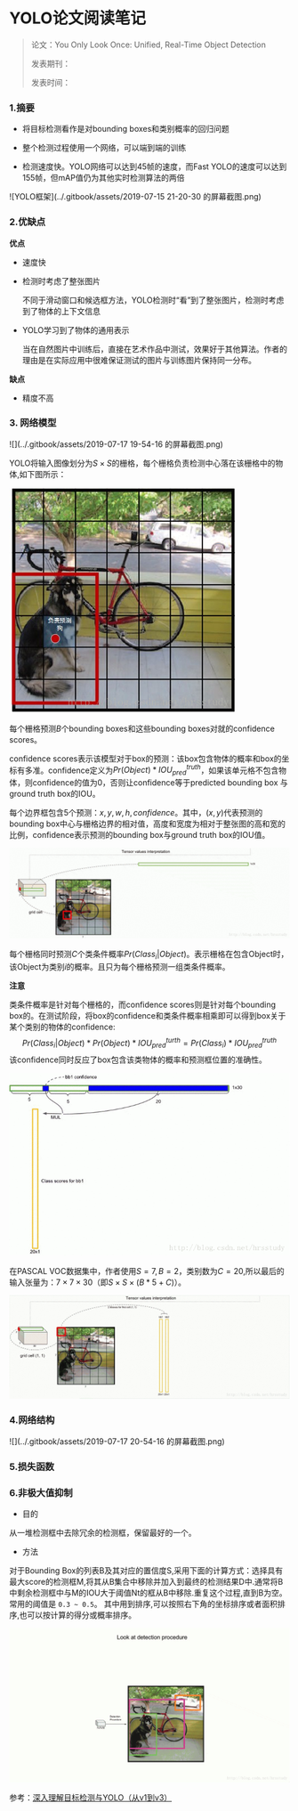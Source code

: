 # YOLO论文阅读笔记

> 论文：You Only Look Once: Unified, Real-Time Object Detection
>
> 发表期刊：
>
> 发表时间：

### 1.摘要

* 将目标检测看作是对bounding boxes和类别概率的回归问题

* 整个检测过程使用一个网络，可以端到端的训练
* 检测速度快。YOLO网络可以达到45帧的速度，而Fast YOLO的速度可以达到155帧，但mAP值仍为其他实时检测算法的两倍

![YOLO框架](../.gitbook/assets/2019-07-15 21-20-30 的屏幕截图.png)

### 2.优缺点

**优点**

* 速度快

* 检测时考虑了整张图片

  不同于滑动窗口和候选框方法，YOLO检测时“看”到了整张图片，检测时考虑到了物体的上下文信息

* YOLO学习到了物体的通用表示

  当在自然图片中训练后，直接在艺术作品中测试，效果好于其他算法。作者的理由是在实际应用中很难保证测试的图片与训练图片保持同一分布。

**缺点**

* 精度不高

### 3. 网络模型

![](../.gitbook/assets/2019-07-17 19-54-16 的屏幕截图.png)

YOLO将输入图像划分为$S\times S$的栅格，每个栅格负责检测中心落在该栅格中的物体,如下图所示：

![](../.gitbook/assets/20170420213841466.png)

每个栅格预测$B$个bounding boxes和这些bounding boxes对就的confidence scores。

confidence scores表示该模型对于box的预测：该box包含物体的概率和box的坐标有多准。confidence定义为$Pr(Object)*IOU^{truth}_{pred}$，如果该单元格不包含物体，则confidence的值为0，否则让confidence等于predicted bounding box 与ground truth box的IOU。

每个边界框包含5个预测：$x,y,w,h, confidence$。其中，$(x,y)$代表预测的bounding box中心与栅格边界的相对值，高度和宽度为相对于整张图的高和宽的比例，confidence表示预测的bounding box与ground truth box的IOU值。

![](../.gitbook/assets/20170420213936232.gif)

每个栅格同时预测$C$个类条件概率$Pr(Class_i|Object)$。表示栅格在包含Object时，该Object为类别$i$的概率。且只为每个栅格预测一组类条件概率。

**注意**

类条件概率是针对每个栅格的，而confidence scores则是针对每个bounding box的。在测试阶段，将box的confidence和类条件概率相乘即可以得到box关于某个类别的物体的confidence:
$$
Pr(Class_i|Object)*Pr(Object)*IOU^{turth}_{pred}=Pr(Class_i)*IOU^{truth}_{pred}
$$
该confidence同时反应了box包含该类物体的概率和预测框位置的准确性。

![](../.gitbook/assets/20170420214036891.gif)

在PASCAL VOC数据集中，作者使用$S=7,B=2$，类别数为$C=20$,所以最后的输入张量为：$7\times 7\times 30$（即$S\times S\times(B*5+C)$）。

![](../.gitbook/assets/20170420214125579.gif)

### 4.网络结构

![](../.gitbook/assets/2019-07-17 20-54-16 的屏幕截图.png)



### 5.损失函数



### 6.非极大值抑制

* 目的

从一堆检测框中去除冗余的检测框，保留最好的一个。

* 方法

对于Bounding Box的列表B及其对应的置信度S,采用下面的计算方式：选择具有最大score的检测框M,将其从B集合中移除并加入到最终的检测结果D中.通常将B中剩余检测框中与M的IOU大于阈值Nt的框从B中移除.重复这个过程,直到B为空。
常用的阈值是 `0.3 ~ 0.5`。
其中用到排序,可以按照右下角的坐标排序或者面积排序,也可以按计算的得分或概率排序。

![](../.gitbook/assets/20170420214324204.gif)

参考：[深入理解目标检测与YOLO（从v1到v3）](https://blog.csdn.net/qq_39521554/article/details/80694512)